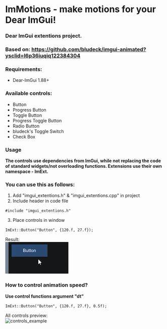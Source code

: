 ImMotions - make motions for your Dear ImGui!
=====

### Dear ImGui extentions project.

### Based on: https://github.com/bludeck/imgui-animated?ysclid=l6p36iuqiq122384304

### Requirements:
 - Dear-ImGui 1.88+

### Available controls:
 - Button
 - Progress Button
 - Toggle Button
 - Progress Toggle Button
 - Radio Button
 - bludeck's Toggle Switch
 - Check Box

### Usage

**The controls use dependencies from ImGui, while not replacing the code of standard widgets/not overloading functions.
Extensions use their own namespace - ImExt.**

### You can use this as follows: 

 1. Add "imgui_extentions.h" & "imgui_extentions.cpp" in project
 2. Include header in code file
```
#include "imgui_extentions.h"
```
 3. Place controls in window
```
ImExt::Button("Button", {120.f, 27.f});
```
Result:
<br>![button_example](https://github.com/VfxFly/ImMotion/blob/690cd0c802e56d2b48152d6e150a31205e93c926/Resources/Button.gif)

### How to control animation speed?
**Use control functions argument "dt"**
```
ImExt::Button("Button", {120.f, 27.f}, 0.5f);
```

All controls preview:
<br>![controls_example](https://github.com/VfxFly/ImMotion/blob/76f4480b84a368058dd831015a7bbd43e7e95047/Resources/ImMotion.gif)
